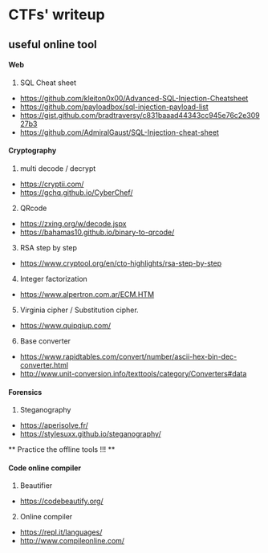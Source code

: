 # CTFs' writeup

## useful online tool

#### Web
1. SQL Cheat sheet
- https://github.com/kleiton0x00/Advanced-SQL-Injection-Cheatsheet
- https://github.com/payloadbox/sql-injection-payload-list
- https://gist.github.com/bradtraversy/c831baaad44343cc945e76c2e30927b3
- https://github.com/AdmiralGaust/SQL-Injection-cheat-sheet

#### Cryptography
1. multi decode / decrypt
- https://cryptii.com/
- https://gchq.github.io/CyberChef/

2. QRcode
- https://zxing.org/w/decode.jspx
- https://bahamas10.github.io/binary-to-qrcode/

3. RSA step by step
- https://www.cryptool.org/en/cto-highlights/rsa-step-by-step

4. Integer factorization
- https://www.alpertron.com.ar/ECM.HTM

5. Virginia cipher / Substitution cipher.
- https://www.quipqiup.com/

6. Base converter
- https://www.rapidtables.com/convert/number/ascii-hex-bin-dec-converter.html
- http://www.unit-conversion.info/texttools/category/Converters#data

#### Forensics
1. Steganography
- https://aperisolve.fr/
- https://stylesuxx.github.io/steganography/

** Practice the offline tools !!! **

#### Code online compiler
1. Beautifier
- https://codebeautify.org/
2. Online compiler
- https://repl.it/languages/
- http://www.compileonline.com/

